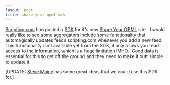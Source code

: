 ```yaml
---
layout: post
title: share-your-opml-sdk
---
```

[Scripting.com](http://scripting.com/) has posted a
[SDK](http://feeds.scripting.com/sdk) for it's new [Share Your
OPML](http://feeds.scripting.com/) site.  I would really like to see
some aggregators include some functionality that automagically updates
feeds.scripting.com whenever you add a new feed.  This functionality
isn't available yet from the SDK, it only allows you read access to the
information, which is a huge limitation IMHO.  Good data is essential
for this to get off the ground and they need to make it butt simple to
update it.

[UPDATE: [Steve
Maine](http://hyperthink.net/blog/PermaLink,guid,dbf1adbc-2971-4df5-adbd-8057414cc096.aspx)
has some great ideas that we could use this SDK for.]
